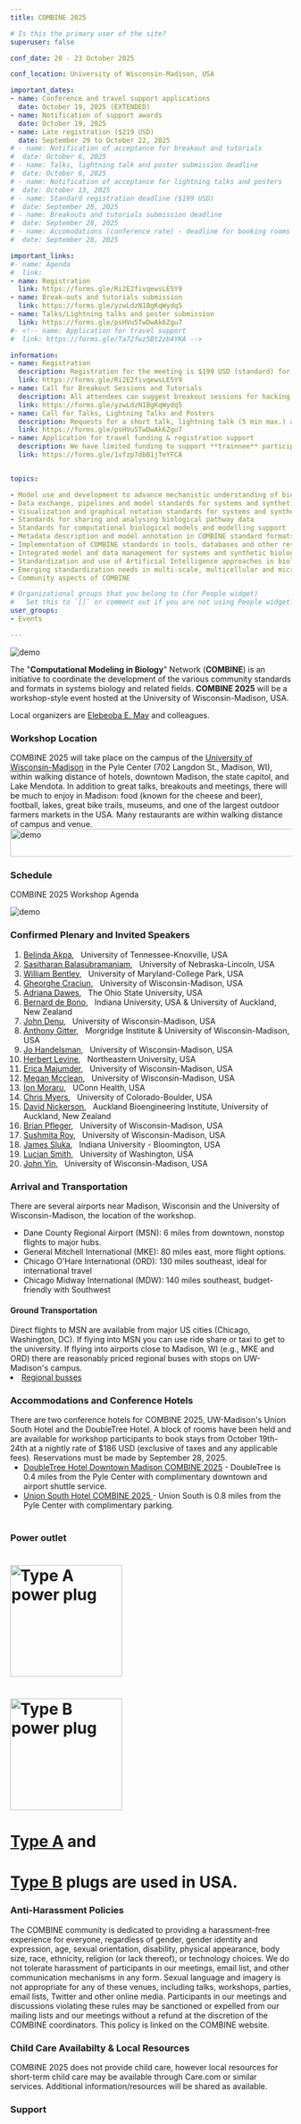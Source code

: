 ```yaml
---
title: COMBINE 2025

# Is this the primary user of the site?
superuser: false

conf_date: 20 - 23 October 2025

conf_location: University of Wisconsin-Madison, USA

important_dates:
- name: Conference and travel support applications 
  date: October 19, 2025 (EXTENDED) 
- name: Notification of support awards
  date: October 19, 2025
- name: Late registration ($219 USD)
  date: September 29 to October 22, 2025
# - name: Notification of acceptance for breakout and tutorials
#  date: October 6, 2025 
# - name: Talks, lightning talk and poster submission deadline
#  date: October 6, 2025 
# - name: Notification of acceptance for lightning talks and posters
#  date: October 13, 2025
# - name: Standard registration deadline ($199 USD)
#  date: September 28, 2025
# - name: Breakouts and tutorials submission deadline
#  date: September 28, 2025
# - name: Accomodations (conference rate) - deadline for booking rooms at the conference hotel (Union South and DoubleTree)
#  date: September 28, 2025

important_links:
#- name: Agenda
#  link: 
- name: Registration 
  link: https://forms.gle/Ri2E2fivqewsLE5Y9
- name: Break-outs and tutorials submission
  link: https://forms.gle/yzwLdzN1BgKqWydq5
- name: Talks/Lightning talks and poster submission
  link: https://forms.gle/psHVu5TwDwAk6Zgu7
#- <!-- name: Application for travel support
#  link: https://forms.gle/Ta72fwz5Bt2zb4YKA -->

information:
- name: Registration
  description: Registration for the meeting is $199 USD (standard) for in person and free for virtual attendees. **After September 28th, late registration is $219 USD.**  Please register at the link above as soon as possible and finalize your registration using the EventBrite link on the registration form. This will help us plan the schedule and match your interests to the timing of the breakouts, etc. Note, only registered attendees will be sent information related to the meeting.
  link: https://forms.gle/Ri2E2fivqewsLE5Y9
- name: Call for Breakout Sessions and Tutorials
  description: All attendees can suggest breakout sessions for hacking and/or detailed discussions of certain aspects of one or several of the COMBINE standard(s), metadata and semantic annotations (format-specific or overarching), application and implementations of the COMBINE standards, or any other topic relevant for the COMBINE community. The topics for those breakout sessions, and the time slots which would suit their communities can be submitted via the link above. Note, breakout session organisers will be responsible for creating and hosting their own online sessions, if required.
  link: https://forms.gle/yzwLdzN1BgKqWydq5
- name: Call for Talks, Lightning Talks and Posters
  description: Requests for a short talk, lightning talk (5 min max.) and/or poster can be submitted via the link above. This link should also be used to submit title and abstract for invited talks.  Please use several forms if you want to submit abstracts on different topics. The submission deadline is outlined above. Talks will take place during the community session and posters will be displayed during a dedicated poster session at the meeting.
  link: https://forms.gle/psHVu5TwDwAk6Zgu7
- name: Application for travel funding & registration support
  description: We have limited funding to support **trainnee** participation in the COMBINE 2025 Workshop for students and postdocs who make a significant contribution to the meeting.  Applications will be considered as they are received until funds are exhausted.  Therefore, please submit your application as soon as possible.
  link: https://forms.gle/1vfzp7dbB1jTeYFCA


topics:

- Model use and development to advance mechanistic understanding of biological systems from molecular to physiome and community scales (e.g., development, epigenetics, host-pathogen systems, plant systems, microbiomes and communities)
- Data exchange, pipelines and model standards for systems and synthetic biology
- Visualization and graphical notation standards for systems and synthetic biology
- Standards for sharing and analysing biological pathway data
- Standards for computational biological models and modelling support
- Metadata description and model annotation in COMBINE standard formats
- Implementation of COMBINE standards in tools, databases and other resources
- Integrated model and data management for systems and synthetic biology
- Standardization and use of Artificial Intelligence approaches in biological modelling
- Emerging standardization needs in multi-scale, multicellular and microbial community modeling
- Community aspects of COMBINE

# Organizational groups that you belong to (for People widget)
#   Set this to `[]` or comment out if you are not using People widget.
user_groups:
- Events

---
```


<img src="/images/combine2025/combine-2025-logo2.png" alt="demo" class="img-responsive">
<br/>

The "**Computational Modeling in Biology**" Network (**COMBINE**) is an initiative to coordinate the development of the various community standards and formats in systems biology and related fields. **COMBINE 2025** will be a workshop-style event hosted at the University of Wisconsin-Madison, USA.

Local organizers are <a href="mailto:emay5@wisc.edu">Elebeoba E. May</a> and colleagues. 

<h3>Workshop Location</h3>
COMBINE 2025 will take place on the campus of the <a href="https://www.wisc.edu/">University of Wisconsin-Madison</a> in the Pyle Center (702 Langdon St., Madison, WI), within walking distance of hotels, downtown Madison, the state capitol, and Lake Mendota. In addition to great talks, breakouts and meetings, there will be much to enjoy in Madison:  food (known for the cheese and beer), football, lakes, great bike trails, museums, and one of the largest outdoor farmers markets in the USA.  Many restaurants are within walking distance of campus and venue.

<img src="/images/combine2025/nsf_wid_crbm.png" width="700" height="50" alt="demo" class="img-responsive">  

<h3>Schedule</h3>

COMBINE 2025 Workshop Agenda 

<img src="/images/combine2025/AgendaFinal_COMBINE2025.png" alt="demo" class="img-responsive">


<h3>Confirmed Plenary and Invited Speakers</h3>

<ol>
  <li><a href="https://cbe.utk.edu/people/belinda-akpa/">Belinda Akpa</a>, &nbsp;		University of Tennessee-Knoxville, USA</li>
  <li><a href="https://computing.unl.edu/person/sasitharan-balasubramaniam/">Sasitharan Balasubramaniam</a>, &nbsp; 	University of Nebraska-Lincoln, USA</li>
  <li><a href="https://bentley.umd.edu/">William Bentley</a>, &nbsp; 	University of Maryland-College Park, USA</li>
  <li><a href="https://people.math.wisc.edu/~craciun/">Gheorghe Craciun</a>, &nbsp;	University of Wisconsin-Madison, USA</li>
  <li><a href="https://math.osu.edu/people/dawes.33/">Adriana Dawes</a>, &nbsp;	The Ohio State University, USA</li>
  <li><a href=" ">Bernard de Bono</a>, &nbsp; 	Indiana University, USA & University of Auckland, New Zealand</li>
  <li><a href="https://wid.wisc.edu/people/john-denu/">John Denu</a>, &nbsp;		University of Wisconsin-Madison, USA</li>
  <li><a href="https://morgridge.org/profile/anthony-gitter/">Anthony Gitter</a>, &nbsp;	Morgridge Institute & University of Wisconsin-Madison, USA</li>
  <li><a href="https://wid.wisc.edu/people/jo-handelsman/">Jo Handelsman</a>, &nbsp;	University of Wisconsin-Madison, USA</li>
  <li><a href="https://cos.northeastern.edu/people/herbie-levine/">Herbert Levine</a>, &nbsp; 	Northeastern University, USA</li>
  <li><a href="https://bact.wisc.edu/people_profile.php?t=rf&p=emajumder">Erica Majumder</a>, &nbsp;	University of Wisconsin-Madison, USA</li>
  <li><a href="https://engineering.wisc.edu/directory/profile/megan-mcclean/">Megan Mcclean</a>, &nbsp;	University of Wisconsin-Madison, USA</li>
  <li><a href="https://facultydirectory.uchc.edu/profile?profileId=Moraru-Ion">Ion Moraru</a>, &nbsp;		UConn Health, USA</li>
  <li><a href="https://www.colorado.edu/ecee/chris-myers">Chris Myers</a>, &nbsp;		University of Colorado-Boulder, USA</li>
  <li><a href="https://profiles.auckland.ac.nz/d-nickerson">David Nickerson</a>, &nbsp; Auckland Bioengineering Institute, University of Auckland, New Zealand</li>
  <li><a href="https://engineering.wisc.edu/directory/profile/brian-pfleger/">Brian Pfleger</a>, &nbsp;		University of Wisconsin-Madison, USA</li>
  <li><a href="https://wid.wisc.edu/people/sushmita-roy/">Sushmita Roy</a>, &nbsp;	University of Wisconsin-Madison, USA</li>
  <li><a href="https://luddy.indiana.edu/contact/profile/?James_Sluka">James Sluka</a>, &nbsp; 	Indiana University - Bloomington, USA</li>
  <li><a href=" ">Lucian Smith</a>, &nbsp; University of Washington, USA</li>
  <li><a href="https://wid.wisc.edu/people/john-yin/">John Yin</a>, &nbsp;		University of Wisconsin-Madison, USA</li>

</ol> 
 
<h3>Arrival and Transportation</h3>

There are several airports near Madison, Wisconsin and the University of Wisconsin-Madison, the location of the workshop.

- Dane County Regional Airport (MSN): 6 miles from downtown, nonstop flights to major hubs. 
- General Mitchell International (MKE): 80 miles east, more flight options.
- Chicago O'Hare International (ORD): 130 miles southeast, ideal for international travel
- Chicago Midway International (MDW): 140 miles southeast, budget-friendly with Southwest

<h4>Ground Transportation </h4>
  Direct flights to MSN are available from major US cities (Chicago, Washington, DC).  If flying into MSN you can use ride share or taxi to get to the university.  If flying into airports close to Madison, WI (e.g., MKE and ORD) there are reasonably priced regional buses with stops on UW-Madison's campus. <li><a href="https://transportation.wisc.edu/commuter-solutions/bus/intercitybuses/">Regional busses</a> 

<h3>Accommodations and Conference Hotels </h3>
There are two conference hotels for COMBINE 2025, UW-Madison's Union South Hotel and the DoubleTree Hotel. A block of rooms have been held and are available for workshop participants to book stays from October 19th-24th at a nightly rate of $186 USD (exclusive of taxes and any applicable fees).  Reservations must be made by September 28, 2025.

 - <a href="https://www.hilton.com/en/attend-my-event/msndtdt-com-9f9ba3f4-979e-4320-988e-43095848ebec/">DoubleTree Hotel Downtown Madison COMBINE 2025</a> - DoubleTree is 0.4 miles from the Pyle Center with complimentary downtown and airport shuttle service.
 - <a href="https://go.wisc.edu/hotel-combine-2025"> Union South Hotel COMBINE 2025 </a> -   Union South is 0.8 miles from the Pyle Center with complimentary parking.

# <h3>Power outlet</h3>
# <img src="/images/combine2025/type-a-plug.png" alt="Type A power plug" class="img-responsive" width="200" height="200">
# <img src="/images/combine2025/type-b-plug.png" alt="Type B power plug" class="img-responsive" width="200" height="200">
# [Type A](https://www.netio-products.com/en/glossary/type-a-electrical-socketelectrical-plug) and
# [Type B](https://www.netio-products.com/en/glossary/type-b-nema-5-15) plugs are used in USA.

<h3> Anti-Harassment Policies </h3>
The COMBINE community is dedicated to providing a harassment-free experience for everyone, regardless of gender, gender identity and expression, age, sexual orientation, disability, physical appearance, body size, race, ethnicity, religion (or lack thereof), or technology choices. We do not tolerate harassment of participants in our meetings, email list, and other communication mechanisms in any form. Sexual language and imagery is not appropriate for any of these venues, including talks, workshops, parties, email lists, Twitter and other online media. Participants in our meetings and discussions violating these rules may be sanctioned or expelled from our mailing lists and our meetings without a refund at the discretion of the COMBINE coordinators. This policy is linked on the COMBINE website.

<h3> Child Care Availabilty & Local Resources </h3>
COMBINE 2025 does not provide child care, however local resources for short-term child care may be available through Care.com or similar services.  Additional information/resources will be shared as available. 


<h3>Support</h3>

